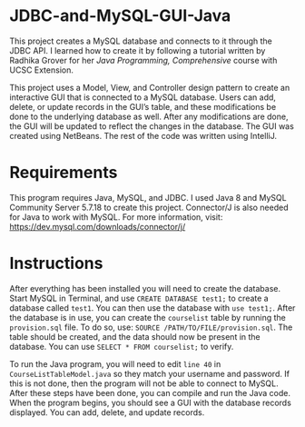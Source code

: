 # JDBC-and-MySQL-GUI-Java
This project creates a MySQL database and connects to it through the JDBC API. I learned how to create it by following a tutorial written by Radhika Grover for her *Java Programming, Comprehensive* course with UCSC Extension.

This project uses a Model, View, and Controller design pattern to create an interactive GUI that is connected to a MySQL database. Users can add, delete, or update records in the GUI’s table, and these modifications be done to the underlying database as well. After any modifications are done, the GUI will be updated to reflect the changes in the database. The GUI was created using NetBeans. The rest of the code was written using IntelliJ.

# Requirements

This program requires Java, MySQL, and JDBC. I used Java 8 and MySQL Community Server 5.7.18 to create this project. Connector/J is also needed for Java to work with MySQL. For more information, visit: https://dev.mysql.com/downloads/connector/j/

# Instructions

After everything has been installed you will need to create the database. Start MySQL in Terminal, and use `CREATE DATABASE test1;` to create a database called `test1`. You can then use the database with `use test1;`. After the database is in use, you can create the `courselist` table by running the `provision.sql` file. To do so, use: `SOURCE /PATH/TO/FILE/provision.sql`. The table should be created, and the data should now be present in the database. You can use `SELECT * FROM courselist;` to verify.

To run the Java program, you will need to edit `line 40` in `CourseListTableModel.java` so they match your username and password. If this is not done, then the program will not be able to connect to MySQL. After these steps have been done, you can compile and run the Java code. When the program begins, you should see a GUI with the database records displayed. You can add, delete, and update records.
